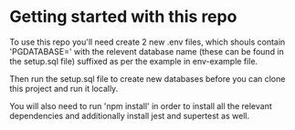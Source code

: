 # Getting started with this repo

To use this repo you'll need create 2 new .env files, which shouls contain 'PGDATABASE=' with the relevent database name (these can be found in the setup.sql file) suffixed as per the example in env-example file.

Then run the setup.sql file to create new databases before you can clone this project and run it locally.

You will also need to run 'npm install' in order to install all the relevant dependencies and additionally install jest and supertest as well.
